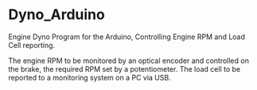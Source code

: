 # Dyno_Arduino
Engine Dyno Program for the Arduino, Controlling Engine RPM and Load Cell reporting.

The engine RPM to be monitored by an optical encoder and controlled on the brake, the required RPM set by a potentiometer.
The load cell to be reported to a monitoring system on a PC via USB.
